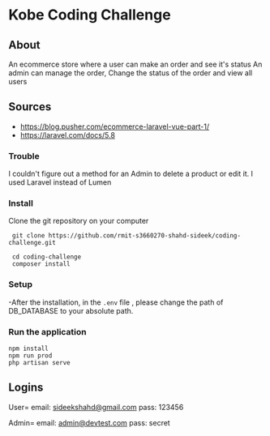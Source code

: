 # Kobe Coding Challenge 


## About
An ecommerce store where a user can make an order and see it's status
An admin can manage the order, Change the status of the order and view all users

## Sources
- https://blog.pusher.com/ecommerce-laravel-vue-part-1/
- https://laravel.com/docs/5.8

### Trouble 
I couldn't figure out a method for an Admin to delete a product or edit it. 
I used Laravel instead of Lumen 


### Install
Clone the git repository on your computer

``` git clone https://github.com/rmit-s3660270-shahd-sideek/coding-challenge.git```


```
 cd coding-challenge
 composer install
```


### Setup
-After the installation, in  the `.env` file , please change the path of  DB_DATABASE to your absolute path. 



### Run the application
```
npm install
npm run prod
php artisan serve
```

## Logins
User=
email: sideekshahd@gmail.com
pass: 123456

Admin=
email: admin@devtest.com
pass: secret
